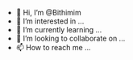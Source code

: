 - 👋 Hi, I’m @Bithimim
- 👀 I’m interested in ...
- 🌱 I’m currently learning ...
- 💞️ I’m looking to collaborate on ...
- 📫 How to reach me ...

<!---
Bithimim/Bithimim is a ✨ special ✨ repository because its `README.md` (this file) appears on your GitHub profile.
You can click the Preview link to take a look at your changes.
--->
